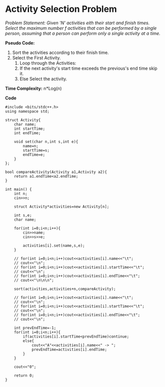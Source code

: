 # Activity Selection Problem

*Problem Statement: Given 'N' activities eith their start and finish times. Select the maximum number f activities that can be performed by a single person, assuming that a person can perform only a single activity at a time.*

**Pseudo Code:**

1. Sort the activities according to their finish time.
2. Select the First Activity.
    1. Loop through the Activities:
    2. If the next activity's start time exceeds the previous's end time skip it.
    3. Else Select the activity.

**Time Complexity:** n*Log(n)

**Code**

```
#include <bits/stdc++.h>
using namespace std;

struct Activity{
    char name;
    int startTime;
    int endTime;

    void set(char n,int s,int e){
        name=n;
        startTime=s;
        endTime=e;
    }
};

bool compareActivity(Activity a1,Activity a2){
    return a1.endTime<a2.endTime;
}

int main() {
    int n;
    cin>>n;

    struct Activity*activities=new Activity[n];
    
    int s,e;
    char name;

    for(int i=0;i<n;i++){
        cin>>name;
        cin>>s>>e;

        activities[i].set(name,s,e);
    }

    // for(int i=0;i<n;i++)cout<<activities[i].name<<"\t";
    // cout<<"\n";
    // for(int i=0;i<n;i++)cout<<activities[i].startTime<<"\t";
    // cout<<"\n";
    // for(int i=0;i<n;i++)cout<<activities[i].endTime<<"\t";
    // cout<<"\n\n\n";

    sort(activities,activities+n,compareActivity);

    // for(int i=0;i<n;i++)cout<<activities[i].name<<"\t";
    // cout<<"\n";
    // for(int i=0;i<n;i++)cout<<activities[i].startTime<<"\t";
    // cout<<"\n";
    // for(int i=0;i<n;i++)cout<<activities[i].endTime<<"\t";
    // cout<<"\n";

    int prevEndTime=-1;
    for(int i=0;i<n;i++){
        if(activities[i].startTime<prevEndTime)continue;
        else{
            cout<<"A"<<activities[i].name<<" -> ";
            prevEndTime=activities[i].endTime;
        }
    }

    cout<<"0";

    return 0;
}
```